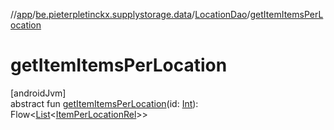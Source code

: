 //[app](../../../index.md)/[be.pieterpletinckx.supplystorage.data](../index.md)/[LocationDao](index.md)/[getItemItemsPerLocation](get-item-items-per-location.md)

# getItemItemsPerLocation

[androidJvm]\
abstract fun [getItemItemsPerLocation](get-item-items-per-location.md)(id: [Int](https://kotlinlang.org/api/latest/jvm/stdlib/kotlin/-int/index.html)): Flow&lt;[List](https://kotlinlang.org/api/latest/jvm/stdlib/kotlin.collections/-list/index.html)&lt;[ItemPerLocationRel](../-item-per-location-rel/index.md)&gt;&gt;
